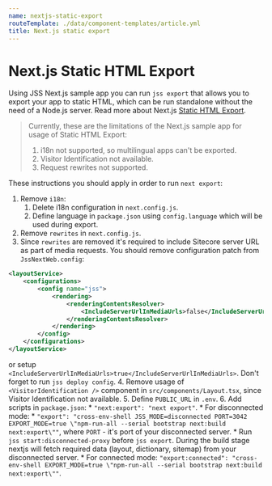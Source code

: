 ```yaml
---
name: nextjs-static-export
routeTemplate: ./data/component-templates/article.yml
title: Next.js static export
---
```


# Next.js Static HTML Export

Using JSS Next.js sample app you can run `jss export` that allows you to export your app to static HTML, which can be run standalone without the need of a Node.js server. Read more about Next.js [Static HTML Export](https://nextjs.org/docs/advanced-features/static-html-export).

> Currently, these are the limitations of the Next.js sample app for usage of Static HTML Export:
> 1. i18n not supported, so multilingual apps can't be exported.
> 1. Visitor Identification not available.
> 1. Request rewrites not supported.

These instructions you should apply in order to run `next export`:
1. Remove `i18n`:
	1. Delete i18n configuration in `next.config.js`.
	1. Define language in `package.json` using `config.language` which will be used during export.
2. Remove `rewrites` in `next.config.js`.
3. Since `rewrites` are removed it's required to include Sitecore server URL as part of media requests. You should remove configuration patch from `JssNextWeb.config`:
```xml
<layoutService>
	<configurations>
		<config name="jss">
			<rendering>
				<renderingContentsResolver>
					<IncludeServerUrlInMediaUrls>false</IncludeServerUrlInMediaUrls>
				</renderingContentsResolver>
			</rendering>
		</config>
	</configurations>
</layoutService>
```
or setup `<IncludeServerUrlInMediaUrls>true</IncludeServerUrlInMediaUrls>`. Don't forget to run `jss deploy config`.
4. Remove usage of `<VisitorIdentification />` component in `src/components/Layout.tsx`, since Visitor Identification not available.
5. Define `PUBLIC_URL` in `.env`.
6. Add scripts in `package.json`:
	* `"next:export": "next export"`.
	* For disconnected mode: 
		* `"export": "cross-env-shell JSS_MODE=disconnected PORT=3042 EXPORT_MODE=true \"npm-run-all --serial bootstrap next:build next:export\""`,
		where `PORT` - it's port of your disconnected server.
		* Run `jss start:disconnected-proxy` before `jss export`. During the build stage nextjs will fetch required data (layout, dictionary, sitemap) from your disconnected server.
	* For connected mode: `"export:connected": "cross-env-shell EXPORT_MODE=true \"npm-run-all --serial bootstrap next:build next:export\""`.
